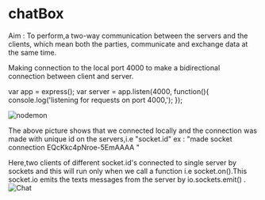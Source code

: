# chatBox
Aim : To perform,a two-way communication between the servers and the clients, which mean both the parties, communicate and exchange data at the same time.

Making connection to the local port 4000 to make a bidirectional connection between client and server. 

var app = express();
var server = app.listen(4000, function(){
    console.log('listening for requests on port 4000,');
});

![nodemon](https://user-images.githubusercontent.com/67537391/120589118-fd8be480-c455-11eb-9a81-22bf4f666b06.PNG)

The above picture shows that we connected locally and the connection was made with unique id on the servers,i.e "socket.id" ex : "made socket connection EQcKkc4pNroe-5EmAAAA "

Here,two clients of different socket.id's connected to single server by sockets and this will run only when we call a function i.e socket.on().This socket.io emits the texts messages from the server by io.sockets.emit() .
![Chat](https://user-images.githubusercontent.com/67537391/120588616-1d6ed880-c455-11eb-9885-d19604d897b7.PNG)

